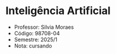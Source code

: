 # Inteligência Artificial

-  Professor: Silvia Moraes
-  Código: 98708-04
-  Semestre: 2025/1
-  Nota: cursando
